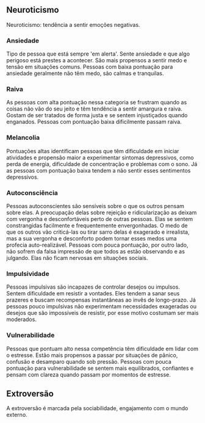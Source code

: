 
## Neuroticismo
Neuroticismo: tendência a sentir emoções negativas.

### Ansiedade

Tipo de pessoa que está sempre 'em alerta'. Sente ansiedade e que algo perigoso está prestes a acontecer. São mais propensos a sentir medo e tensão em situações comuns. Pessoas com baixa pontuação para ansiedade geralmente não têm medo, são calmas e tranquilas.

### Raiva

As pessoas com alta pontuação nessa categoria se frustram quando as coisas não vão do seu jeito e têm tendência a sentir amargura e raiva. Gostam de ser tratados de forma justa e se sentem injustiçados quando enganados. Pessoas com pontuação baixa dificilmente passam raiva.

### Melancolia


Pontuações altas identificam pessoas que têm dificuldade em iniciar atividades e propensão maior a experimentar sintomas depressivos, como perda de energia, dificuldade de concentração e problemas com o sono. Já as pessoas com pontuação baixa tendem a não sentir esses sentimentos depressivos.


### Autoconsciência

Pessoas autoconscientes são sensíveis sobre o que os outros pensam sobre elas. A preocupação delas sobre rejeição e ridicularização as deixam com vergonha e desconfortáveis perto de outras pessoas. Elas se sentem constrangidas facilmente e frequentemente envergonhadas. O medo de que os outros vão criticá-las ou tirar sarro delas é exagerado e irrealista, mas a sua vergonha e desconforto podem tornar esses medos uma profecia auto-realizável. Pessoas com pouca pontuação, por outro lado, não sofrem da falsa impressão de que todos as estão observando e as julgando. Elas não ficam nervosas em situações sociais.

### Impulsividade

Pessoas impulsivas são incapazes de controlar desejos ou impulsos. Sentem dificuldade em resistir a vontades. Eles tendem a sanar seus prazeres e buscam recompensas instantâneas ao invês de longo-prazo. Já pessoas pouco impulsivas não experimentam necessidades exageradas ou desejos que são impossíveis de resistir, por esse motivo costumam ser mais moderados.

### Vulnerabilidade

Pessoas que pontuam alto nessa competência têm dificuldade em lidar com o estresse. Estão mais propensos a passar por situações de pânico, confusão e desamparo quando sob pressão. Pessoas com pouca pontuação para vulnerabilidade se sentem mais equilibrados, confiantes e pensam com clareza quando passam por momentos de estresse.

## Extroversão

A extroversão é marcada pela sociabilidade, engajamento com o mundo externo.